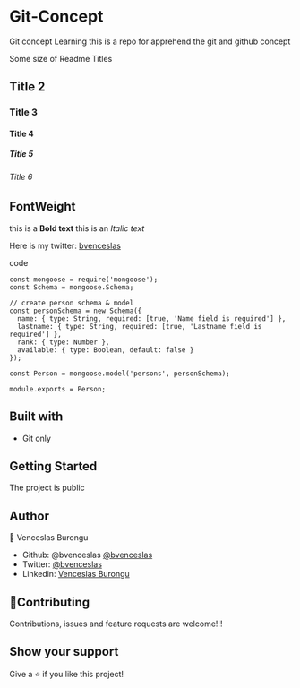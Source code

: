 # Git-Concept

Git concept Learning
this is a repo for apprehend the git and github concept

Some size of Readme Titles

## Title 2

### Title 3

#### Title 4

##### Title 5

###### Title 6


## FontWeight

this is a **Bold text**
this is an *Italic text*


Here is my twitter: [bvenceslas](http://www.twitter.com/bvenceslas)

code
```
const mongoose = require('mongoose');
const Schema = mongoose.Schema;

// create person schema & model
const personSchema = new Schema({
  name: { type: String, required: [true, 'Name field is required'] },
  lastname: { type: String, required: [true, 'Lastname field is required'] },
  rank: { type: Number },
  available: { type: Boolean, default: false }
});

const Person = mongoose.model('persons', personSchema);

module.exports = Person;
```

## Built with

- Git only

## Getting Started

The project is public

## Author

👤 Venceslas Burongu

- Github: @bvenceslas [@bvenceslas](https://github.com/bvenceslas)
- Twitter: [@bvenceslas](https://twitter.com/bvenceslas)
- Linkedin: [Venceslas Burongu](https://www.linkedin.com/in/venceslas-burongu-8271b519a/)

## 🤝Contributing

Contributions, issues and feature requests are welcome!!!

## Show your support

Give a ⭐️ if you like this project!